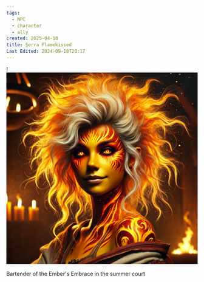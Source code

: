 ```yaml
---
tags:
  - NPC
  - character
  - ally
created: 2025-04-10
title: Serra Flamekissed
Last Edited: 2024-09-18T20:17
---
```


!![serra-flamekissed.png](/images/serra-flamekissed.png)

  

Bartender of the Ember's Embrace in the summer court